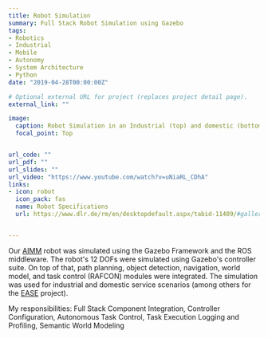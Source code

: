 ```yaml
---
title: Robot Simulation
summary: Full Stack Robot Simulation using Gazebo
tags:
- Robotics
- Industrial
- Mobile
- Autonomy
- System Architecture
- Python
date: "2019-04-28T00:00:00Z"

# Optional external URL for project (replaces project detail page).
external_link: ""

image:
  caption: Robot Simulation in an Industrial (top) and domestic (bottom) scenario
  focal_point: Top


url_code: ""
url_pdf: ""
url_slides: ""
url_video: "https://www.youtube.com/watch?v=uNiaRL_CDhA"
links:
- icon: robot
  icon_pack: fas
  name: Robot Specifications
  url: https://www.dlr.de/rm/en/desktopdefault.aspx/tabid-11409/#gallery/29194


---
```


Our [AIMM](https://www.dlr.de/rm/en/desktopdefault.aspx/tabid-11409) robot was simulated using the Gazebo Framework and the ROS middleware. The robot's 12 DOFs were simulated using Gazebo's controller suite. On top of that, path planning, object detection, navigation, world model, and task control (RAFCON) modules were integrated. The simulation was used for industrial and domestic service scenarios (among others for the [EASE](https://ease-crc.org/) project).

My responsibilities: Full Stack Component Integration, Controller Configuration, Autonomous Task Control, Task Execution Logging and Profiling, Semantic World Modeling
